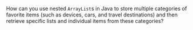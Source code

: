 How can you use nested `ArrayList`s in Java to store multiple categories of favorite items (such as devices, cars, and travel destinations) and then retrieve specific lists and individual items from these categories?